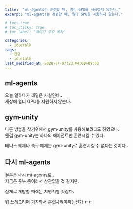 ```yaml
---
title:  "ml-agents는 훈련할 때, 멀티 GPU를 사용하지 않는다."
excerpt: "ml-agents는 훈련할 때, 멀티 GPU를 사용하지 않는다."

# toc: true
# toc_sticky: true
# toc_label: "페이지 주요 목차"

categories:
  - idletalk
tags:
  - 잡담
  - idletalk
last_modified_at: 2020-07-07T23:04:00+09:00
---
```



## ml-agents
오늘 일하다가 깨달은 사실인데..  
세상에 멀티 GPU를 지원하지 않는다.  

## gym-unity
다른 방법을 찾기위해서 gym-unity를 사용해보려고도 하였으나.  
웬걸 gym-unity는 하나의 에이전트만 훈련시킬 수 있다.  

테니스 예제나 축구 예제는 gym-unity로 훈련시킬 수 없다는 것이다..

## 다시 ml-agents
결론은 다시 ml-agents로..  
지금은 공부 중이라서 상관없을 것 같지만.  

실제로 개발할 때에는 치명적일 것같다.  

뭐 쓰레드리퍼 가져와서 훈련시켜야하는건가 ㄷㄷ